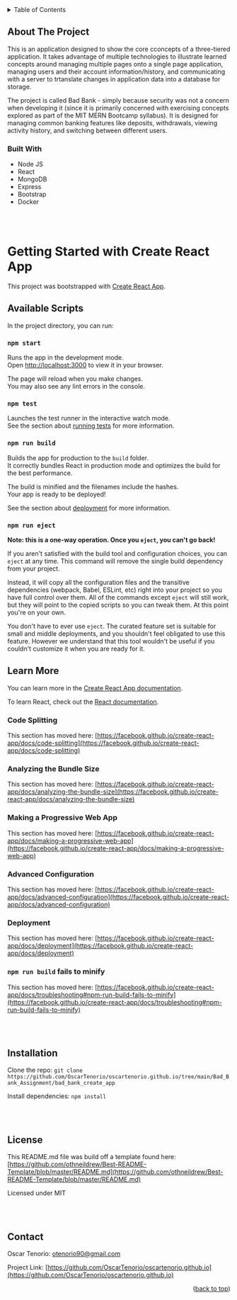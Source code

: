 <!-- TABLE OF CONTENTS -->
<details>
  <summary>Table of Contents</summary>
  <ol>
    <li>
      <a href="#about-the-project">About The Project - Bad Bank</a>
      <ul>
        <li><a href="#built-with">Built With</a></li>
      </ul>
      <a href="#getting-started-with-create-react-app">Getting Started</a>
      <ul>
        <li><a href="#available-scripts">Available Scripts</a></li>
      </ul>
    </li>
    <li><a href="#installation">Installation</a></li>
    <li><a href="#license">License</a></li>
    <li><a href="#contact">Contact</a></li>
  </ol>
</details>

<!-- ABOUT THE PROJECT -->
## About The Project
This is an application designed to show the core cconcepts of a three-tiered application. It takes advantage of multiple technologies to illustrate learned concepts around managing multiple pages onto a single page application, managing users and their account information/history, and communicating with a server to trtanslate changes in application data into a database for storage.

The project is called Bad Bank - simply because security was not a concern when developing it (since it is primarily concerned with exercising concepts explored as part of the MIT MERN Bootcamp syllabus). It is designed for managing common banking features like deposits, withdrawals, viewing activity history, and switching between different users.



### Built With
<ul>
 <li>Node JS</li>
 <li>React</li>
 <li>MongoDB</li>
 <li>Express</li>
 <li>Bootstrap</li>
 <li>Docker</li>
</ul>

<br><br>

# Getting Started with Create React App

This project was bootstrapped with [Create React App](https://github.com/facebook/create-react-app).

## Available Scripts

In the project directory, you can run:

### `npm start`

Runs the app in the development mode.\
Open [http://localhost:3000](http://localhost:3000) to view it in your browser.

The page will reload when you make changes.\
You may also see any lint errors in the console.

### `npm test`

Launches the test runner in the interactive watch mode.\
See the section about [running tests](https://facebook.github.io/create-react-app/docs/running-tests) for more information.

### `npm run build`

Builds the app for production to the `build` folder.\
It correctly bundles React in production mode and optimizes the build for the best performance.

The build is minified and the filenames include the hashes.\
Your app is ready to be deployed!

See the section about [deployment](https://facebook.github.io/create-react-app/docs/deployment) for more information.

### `npm run eject`

**Note: this is a one-way operation. Once you `eject`, you can't go back!**

If you aren't satisfied with the build tool and configuration choices, you can `eject` at any time. This command will remove the single build dependency from your project.

Instead, it will copy all the configuration files and the transitive dependencies (webpack, Babel, ESLint, etc) right into your project so you have full control over them. All of the commands except `eject` will still work, but they will point to the copied scripts so you can tweak them. At this point you're on your own.

You don't have to ever use `eject`. The curated feature set is suitable for small and middle deployments, and you shouldn't feel obligated to use this feature. However we understand that this tool wouldn't be useful if you couldn't customize it when you are ready for it.

## Learn More

You can learn more in the [Create React App documentation](https://facebook.github.io/create-react-app/docs/getting-started).

To learn React, check out the [React documentation](https://reactjs.org/).

### Code Splitting

This section has moved here: [https://facebook.github.io/create-react-app/docs/code-splitting](https://facebook.github.io/create-react-app/docs/code-splitting)

### Analyzing the Bundle Size

This section has moved here: [https://facebook.github.io/create-react-app/docs/analyzing-the-bundle-size](https://facebook.github.io/create-react-app/docs/analyzing-the-bundle-size)

### Making a Progressive Web App

This section has moved here: [https://facebook.github.io/create-react-app/docs/making-a-progressive-web-app](https://facebook.github.io/create-react-app/docs/making-a-progressive-web-app)

### Advanced Configuration

This section has moved here: [https://facebook.github.io/create-react-app/docs/advanced-configuration](https://facebook.github.io/create-react-app/docs/advanced-configuration)

### Deployment

This section has moved here: [https://facebook.github.io/create-react-app/docs/deployment](https://facebook.github.io/create-react-app/docs/deployment)

### `npm run build` fails to minify

This section has moved here: [https://facebook.github.io/create-react-app/docs/troubleshooting#npm-run-build-fails-to-minify](https://facebook.github.io/create-react-app/docs/troubleshooting#npm-run-build-fails-to-minify)

<br><br>

## Installation

Clone the repo:
`git clone https://github.com/OscarTenorio/oscartenorio.github.io/tree/main/Bad_Bank_Assignment/bad_bank_create_app`

Install dependencies:
`npm install`

<br><br>

<!-- LICENSE -->
## License

This README.md file was build off a template found here: [https://github.com/othneildrew/Best-README-Template/blob/master/README.md](https://github.com/othneildrew/Best-README-Template/blob/master/README.md)

Licensed under MIT

<br><br>

<!-- CONTACT -->
## Contact

Oscar Tenorio: otenorio90@gmail.com

Project Link: [https://github.com/OscarTenorio/oscartenorio.github.io](https://github.com/OscarTenorio/oscartenorio.github.io)

<p align="right">(<a href="#readme-top">back to top</a>)</p>



<!-- https://www.markdownguide.org/basic-syntax/#reference-style-links -->
[Bootstrap.com]: https://img.shields.io/badge/Bootstrap-563D7C?style=for-the-badge&logo=bootstrap&logoColor=white
[Bootstrap-url]: https://getbootstrap.com
